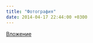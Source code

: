 ```yaml
---
title: "Фотография"
date: 2014-04-17 22:44:00 +0300
---
```



[Вложение](https://vk.com/photo41076938_327824026)
